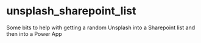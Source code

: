 # unsplash_sharepoint_list
Some bits to help with getting a random Unsplash into a Sharepoint list and then into a Power App
